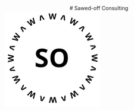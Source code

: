 <center>
# Sawed-off Consulting
</center>

<img src="Sawed-off-logo.svg" alt="Sawed-off Logo" height="256" width="256" class="center-image">

